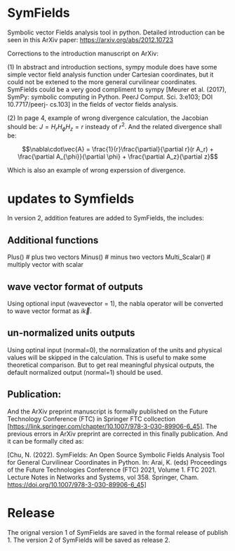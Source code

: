 # SymFields
Symbolic vector Fields analysis tool in python.
Detailed introduction can be seen in this ArXiv paper: https://arxiv.org/abs/2012.10723 

Corrections to the introduction manuscript on ArXiv:

(1) In abstract and introduction sections, sympy module does have some simple vector field analysis function under Cartesian coordinates, but it could not be extened to the more general curvilinear coordinates. SymFields could be a very good compliment to sympy [Meurer et al. (2017), SymPy: symbolic computing in Python. PeerJ Comput. Sci. 3:e103; DOI 10.7717/peerj- cs.103] in the fields of vector fields analysis.

(2) In page 4, example of wrong divergence calculation, the Jacobian should be: $J = H_r H_{\phi} H_z = r$ insteady of $r^2$. And the related divergence shall be:

$$\nabla\cdot\vec{A} = \frac{1}{r}\frac{\partial}{\partial r}(r A_r) + \frac{\partial A_{\phi}}{\partial \phi} + \frac{\partial A_z}{\partial z}$$

Which is also an example of wrong experssion of divergence.  

# updates to Symfields
In version 2, addition features are added to SymFields, the includes:
## Additional functions
Plus()         # plus two vectors
Minus()        # minus two vectors
Multi_Scalar() # multiply vector with scalar

## wave vector format of outputs
Using optional input (wavevector = 1), the nabla operator will be converted to wave vector format as $i\vec{k}$.

## un-normalized units outputs
Using optinal input (normal=0), the normalization of the units and physical values will be skipped in the calculation. This is useful to make some theoretical comparison. But to get real meaningful physical outputs, the default normalized output (normal=1) should be used.

## Publication:
And the ArXiv preprint manuscript is formally published on the Future Technology Conference (FTC) in Springer FTC collcection [https://link.springer.com/chapter/10.1007/978-3-030-89906-6_45]. The previous errors in ArXiv preprint are corrected in this finally publication. And it can be formally cited as: 

[Chu, N. (2022). SymFields: An Open Source Symbolic Fields Analysis Tool for General Curvilinear Coordinates in Python. In: Arai, K. (eds) Proceedings of the Future Technologies Conference (FTC) 2021, Volume 1. FTC 2021. Lecture Notes in Networks and Systems, vol 358. Springer, Cham. https://doi.org/10.1007/978-3-030-89906-6_45]


# Release
The orignal version 1 of SymFields are saved in the formal release of publish 1.
The version 2 of SymFields will be saved as release 2.



